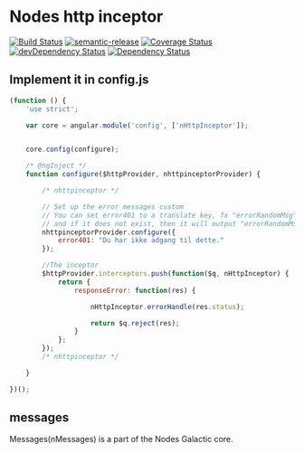 # Nodes http inceptor
[![Build Status](https://travis-ci.org/nodes-frontend/nHttpInterceptor.svg?branch=master)](https://travis-ci.org/nodes-frontend/nHttpInterceptor)
[![semantic-release](https://img.shields.io/badge/%20%20%F0%9F%93%A6%F0%9F%9A%80-semantic--release-e10079.svg)](https://github.com/semantic-release/semantic-release)
[![Coverage Status](https://coveralls.io/repos/github/nodes-frontend/nHttpInterceptor/badge.svg?branch=master)](https://coveralls.io/github/nodes-frontend/nHttpInterceptor?branch=master)
[![devDependency Status](https://david-dm.org/nodes-frontend/nHttpInterceptor/dev-status.svg)](https://david-dm.org/nodes-frontend/nHttpInterceptor#info=devDependencies)
[![Dependency Status](https://david-dm.org/nodes-frontend/nHttpInterceptor.svg)](https://david-dm.org/nodes-frontend/nHttpInterceptor)

## Implement it in config.js

```javascript
(function () {
	'use strict';

	var core = angular.module('config', ['nHttpInceptor']);


	core.config(configure);

	/* @ngInject */
	function configure($httpProvider, nhttpinceptorProvider) {

		/* nhttpinceptor */

		// Set up the error messages custom
		// You can set error401 to a translate key, fx "errorRandomMsg". It will then output the translate key,
		// and if it does not exist, then it will output "errorRandomMsg"
		nhttpinceptorProvider.configure({
			error401: "Du har ikke adgang til dette."
		});

		//The inceptor
		$httpProvider.interceptors.push(function($q, nHttpInceptor) {
			return {
				responseError: function(res) {

					nHttpInceptor.errorHandle(res.status);

					return $q.reject(res);
				}
			};
		});
		/* nhttpinceptor */

	}

})();
```


## messages
Messages(nMessages) is a part of the Nodes Galactic core.
